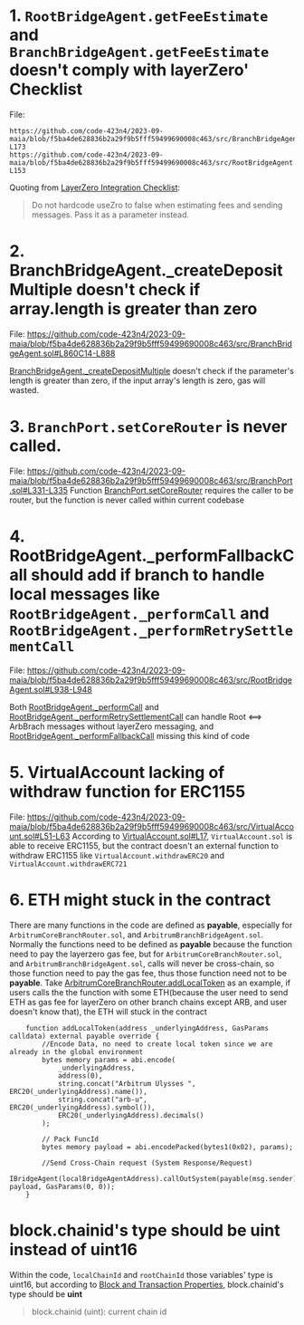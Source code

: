 # 1. `RootBridgeAgent.getFeeEstimate` and `BranchBridgeAgent.getFeeEstimate` doesn't comply with layerZero' Checklist
File:
```text
https://github.com/code-423n4/2023-09-maia/blob/f5ba4de628836b2a29f9b5fff59499690008c463/src/BranchBridgeAgent.sol#L160-L173
https://github.com/code-423n4/2023-09-maia/blob/f5ba4de628836b2a29f9b5fff59499690008c463/src/RootBridgeAgent.sol#L140-L153
```
Quoting from [LayerZero Integration Checklist](https://layerzero.gitbook.io/docs/evm-guides/layerzero-integration-checklist):
> Do not hardcode useZro to false when estimating fees and sending messages. Pass it as a parameter instead.

# 2. BranchBridgeAgent._createDepositMultiple doesn't check if array.length is greater than zero
File: 
https://github.com/code-423n4/2023-09-maia/blob/f5ba4de628836b2a29f9b5fff59499690008c463/src/BranchBridgeAgent.sol#L860C14-L888

[BranchBridgeAgent._createDepositMultiple](
https://github.com/code-423n4/2023-09-maia/blob/f5ba4de628836b2a29f9b5fff59499690008c463/src/BranchBridgeAgent.sol#L860C14-L888) doesn't check if the parameter's length is greater than zero, if the input array's length is zero, gas will wasted.

# 3. `BranchPort.setCoreRouter` is never called.
File:
https://github.com/code-423n4/2023-09-maia/blob/f5ba4de628836b2a29f9b5fff59499690008c463/src/BranchPort.sol#L331-L335
Function [BranchPort.setCoreRouter](https://github.com/code-423n4/2023-09-maia/blob/f5ba4de628836b2a29f9b5fff59499690008c463/src/BranchPort.sol#L331-L335) requires the caller to be router, but the function is never called within current codebase

# 4. RootBridgeAgent._performFallbackCall should add if branch to handle local messages like `RootBridgeAgent._performCall` and `RootBridgeAgent._performRetrySettlementCall`
File: 
https://github.com/code-423n4/2023-09-maia/blob/f5ba4de628836b2a29f9b5fff59499690008c463/src/RootBridgeAgent.sol#L938-L948

Both [RootBridgeAgent._performCall](https://github.com/code-423n4/2023-09-maia/blob/f5ba4de628836b2a29f9b5fff59499690008c463/src/RootBridgeAgent.sol#L808-L839) and [RootBridgeAgent._performRetrySettlementCall](https://github.com/code-423n4/2023-09-maia/blob/f5ba4de628836b2a29f9b5fff59499690008c463/src/RootBridgeAgent.sol#L856C14-L931) can handle Root <==> ArbBrach messages without layerZero messaging, and [RootBridgeAgent._performFallbackCall](https://github.com/code-423n4/2023-09-maia/blob/f5ba4de628836b2a29f9b5fff59499690008c463/src/RootBridgeAgent.sol#L938-L947) missing this kind of code

# 5. VirtualAccount lacking of withdraw function for ERC1155
File:
https://github.com/code-423n4/2023-09-maia/blob/f5ba4de628836b2a29f9b5fff59499690008c463/src/VirtualAccount.sol#L51-L63
According to [VirtualAccount.sol#L17](https://github.com/code-423n4/2023-09-maia/blob/f5ba4de628836b2a29f9b5fff59499690008c463/src/VirtualAccount.sol#L17-L17), `VirtualAccount.sol` is able to receive ERC1155, but the contract doesn't an external function to withdraw ERC1155 like `VirtualAccount.withdrawERC20` and `VirtualAccount.withdrawERC721`

# 6. ETH might stuck in the contract
There are many functions in the code are defined as **payable**, especially for `ArbitrumCoreBranchRouter.sol`, and `ArbitrumBranchBridgeAgent.sol`. 
Normally the functions need to be defined as **payable** because the function need to pay the layerzero gas fee, but for `ArbitrumCoreBranchRouter.sol`, and `ArbitrumBranchBridgeAgent.sol`, calls will never be cross-chain, so those function need to pay the gas fee, thus those function need not to be **payable**.
Take [ArbitrumCoreBranchRouter.addLocalToken](https://github.com/code-423n4/2023-09-maia/blob/f5ba4de628836b2a29f9b5fff59499690008c463/src/ArbitrumCoreBranchRouter.sol#L51-L66) as an example, if users calls the the function with some ETH(because the user need to send ETH as gas fee for layerZero on other branch chains except ARB, and user doesn't know that), the ETH will stuck in the contract
```solidity
    function addLocalToken(address _underlyingAddress, GasParams calldata) external payable override {
        //Encode Data, no need to create local token since we are already in the global environment
        bytes memory params = abi.encode(
            _underlyingAddress,
            address(0),
            string.concat("Arbitrum Ulysses ", ERC20(_underlyingAddress).name()),
            string.concat("arb-u", ERC20(_underlyingAddress).symbol()),
            ERC20(_underlyingAddress).decimals()
        );

        // Pack FuncId
        bytes memory payload = abi.encodePacked(bytes1(0x02), params);

        //Send Cross-Chain request (System Response/Request)
        IBridgeAgent(localBridgeAgentAddress).callOutSystem(payable(msg.sender), payload, GasParams(0, 0));
    }
```

# block.chainid's type should be uint instead of uint16
Within the code, `localChainId` and `rootChainId` those variables' type is uint16, but according to [Block and Transaction Properties](https://docs.soliditylang.org/en/v0.8.0/units-and-global-variables.html#block-and-transaction-properties), block.chainid's type should be **uint**
> block.chainid (uint): current chain id